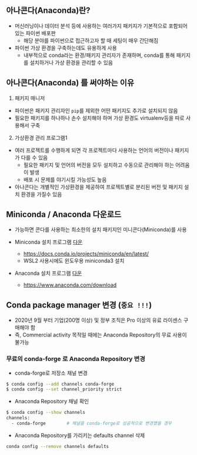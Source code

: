 ## 아나콘다(Anaconda)란?

- 머신러닝이나 데이터 분석 등에 사용하는 여러가지 패키지가 기본적으로 포함되어있는 파이썬 배포판 
  - 해당 분야를 파이썬으로 접근하고자 할 때 세팅이 매우 간단해짐
- 파이썬 가상 환경을 구축하는데도 유용하게 사용
  - 내부적으로 conda라는 환경/패키지 관리자가 존재하며, conda를 통해 패키지를 설치하거나 가상 환경을 관리할 수 있음

## 아나콘다(Anaconda) 를 써야하는 이유
1) 패키지 매니저
- 파이썬은 패키지 관리자인 `pip`를 제외한 어떤 패키지도 추가로 설치되지 않음 
- 필요한 패키지를 하나하나 손수 설치해야 하며 가상 환경도 virtualenv등을 따로 사용해서 구축
2) 가상환경 관리 프로그램1
- 여러 프로젝트를 수행하게 되면 각 프로젝트마다 사용하는 언어의 버전이나 패키지가 다를 수 있음
  - 필요한 패키지 및 언어의 버전을 모두 설치하고 수동으로 관리해야 하는 어려움이 발생
  - 배포 시 문제를 야기시킬 가능성도 높음
- 아나콘다는 개별적인 가상환경을 제공하여 프로젝트별로 분리된 버전 및 패키지 설치 환경을 가질수 있음

## Miniconda / Anaconda 다운로드
- 가능하면 콘다를 사용하는 최소한의 설치 패키지인 미니콘다(Miniconda)를 사용

- Miniconda 설치 프로그램 [다운](https://docs.conda.io/projects/miniconda/en/latest/)
  - https://docs.conda.io/projects/miniconda/en/latest/
  - WSL2 사용시에도 윈도우용 miniconda3 설치
- Anaconda 설치 프로그램 [다운](https://www.anaconda.com/download)
  - https://www.anaconda.com/download


## Conda package manager 변경 (`중요 !!!`) 
- 2020년 9월 부터 기업(200명 이상) 및 정부 조직은 Pro 이상의 유료 라이센스 구매해야 함
- 즉, Commercial activity 목적일 때에는 Anaconda Repository의 무료 사용이 불가능
  
### 무료의 conda-forge 로 Anaconda Repository 변경
- conda-forge로 저장소 채널 변경
```bash
$ conda config --add channels conda-forge
$ conda config --set channel_priority strict
```

- Anaconda Repository 채널 확인
```bash
$ conda config --show channels
channels:
  - conda-forge        # 채널을 conda-forge로 성공적으로 변경했을 경우
```

- Anaconda Repository를 가리키는 defaults channel 삭제
```bash
conda config --remove channels defaults
```
